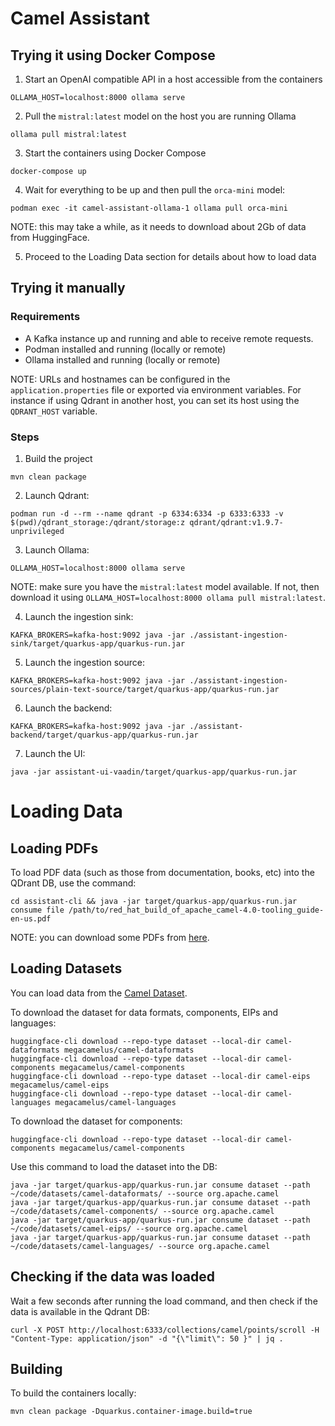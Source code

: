 # Camel Assistant

## Trying it using Docker Compose

1. Start an OpenAI compatible API in a host accessible from the containers

```shell
OLLAMA_HOST=localhost:8000 ollama serve
```

2. Pull the `mistral:latest` model on the host you are running Ollama

```shell
ollama pull mistral:latest
```

3. Start the containers using Docker Compose

```shell
docker-compose up
```

4. Wait for everything to be up and then pull the `orca-mini` model: 

```shell
podman exec -it camel-assistant-ollama-1 ollama pull orca-mini
```

NOTE: this may take a while, as it needs to download about 2Gb of data from HuggingFace.

5. Proceed to the Loading Data section for details about how to load data

## Trying it manually

### Requirements 

- A Kafka instance up and running and able to receive remote requests. 
- Podman installed and running (locally or remote)
- Ollama installed and running (locally or remote)

NOTE: URLs and hostnames can be configured in the `application.properties` file or exported via environment variables. For instance
if using Qdrant in another host, you can set its host using the `QDRANT_HOST` variable.

### Steps

1. Build the project

```shell
mvn clean package
```

2. Launch Qdrant:

```shell
podman run -d --rm --name qdrant -p 6334:6334 -p 6333:6333 -v $(pwd)/qdrant_storage:/qdrant/storage:z qdrant/qdrant:v1.9.7-unprivileged
```

3. Launch Ollama:

```shell
OLLAMA_HOST=localhost:8000 ollama serve
```
NOTE: make sure you have the `mistral:latest` model available. If not, then download it using `OLLAMA_HOST=localhost:8000 ollama pull mistral:latest`.

4. Launch the ingestion sink: 

```shell
KAFKA_BROKERS=kafka-host:9092 java -jar ./assistant-ingestion-sink/target/quarkus-app/quarkus-run.jar
```

5. Launch the ingestion source:

```shell
KAFKA_BROKERS=kafka-host:9092 java -jar ./assistant-ingestion-sources/plain-text-source/target/quarkus-app/quarkus-run.jar
```

6. Launch the backend:

```shell
KAFKA_BROKERS=kafka-host:9092 java -jar ./assistant-backend/target/quarkus-app/quarkus-run.jar
```

7. Launch the UI:

```shell
java -jar assistant-ui-vaadin/target/quarkus-app/quarkus-run.jar
```

# Loading Data 

## Loading PDFs

To load PDF data (such as those from documentation, books, etc) into the QDrant DB, use the command:

```shell
cd assistant-cli && java -jar target/quarkus-app/quarkus-run.jar consume file /path/to/red_hat_build_of_apache_camel-4.0-tooling_guide-en-us.pdf
```
NOTE: you can download some PDFs from [here](https://github.com/megacamelus/cai/tree/main/docs).

## Loading Datasets 

You can load data from the [Camel Dataset](https://huggingface.co/megacamelus). 

To download the dataset for data formats, components, EIPs and languages:

```shell
huggingface-cli download --repo-type dataset --local-dir camel-dataformats megacamelus/camel-dataformats
huggingface-cli download --repo-type dataset --local-dir camel-components megacamelus/camel-components
huggingface-cli download --repo-type dataset --local-dir camel-eips megacamelus/camel-eips
huggingface-cli download --repo-type dataset --local-dir camel-languages megacamelus/camel-languages
```

To download the dataset for components:

```shell
huggingface-cli download --repo-type dataset --local-dir camel-components megacamelus/camel-components
```

Use this command to load the dataset into the DB:

```shell
java -jar target/quarkus-app/quarkus-run.jar consume dataset --path ~/code/datasets/camel-dataformats/ --source org.apache.camel
java -jar target/quarkus-app/quarkus-run.jar consume dataset --path ~/code/datasets/camel-components/ --source org.apache.camel
java -jar target/quarkus-app/quarkus-run.jar consume dataset --path ~/code/datasets/camel-eips/ --source org.apache.camel
java -jar target/quarkus-app/quarkus-run.jar consume dataset --path ~/code/datasets/camel-languages/ --source org.apache.camel
```

## Checking if the data was loaded

Wait a few seconds after running the load command, and then check if the data is available in the Qdrant DB:

```shell
curl -X POST http://localhost:6333/collections/camel/points/scroll -H "Content-Type: application/json" -d "{\"limit\": 50 }" | jq .
```

## Building 

To build the containers locally: 

```shell
mvn clean package -Dquarkus.container-image.build=true
```

